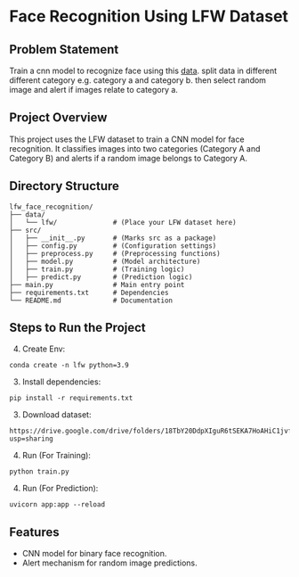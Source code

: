 # Face Recognition Using LFW Dataset

## Problem Statement
Train a cnn model to recognize face using this [data](https://www.kaggle.com/datasets/atulanandjha/lfwpeople).
split data in different different category e.g. category a and category b. then select random image and alert if images relate to category a.

## Project Overview
This project uses the LFW dataset to train a CNN model for face recognition. It classifies images into two categories (Category A and Category B) and alerts if a random image belongs to Category A.

## Directory Structure
```
lfw_face_recognition/
├── data/
│   └── lfw/              # (Place your LFW dataset here)
├── src/
│   ├── __init__.py       # (Marks src as a package)
│   ├── config.py         # (Configuration settings)
│   ├── preprocess.py     # (Preprocessing functions)
│   ├── model.py          # (Model architecture)
│   ├── train.py          # (Training logic)
│   ├── predict.py        # (Prediction logic)
├── main.py               # Main entry point
├── requirements.txt      # Dependencies
└── README.md             # Documentation
```

## Steps to Run the Project

4. Create Env:
```
conda create -n lfw python=3.9
```
3. Install dependencies:
```
pip install -r requirements.txt
```
3. Download dataset:
```
https://drive.google.com/drive/folders/18TbY20DdpXIguR6tSEKA7HoAHiC1jvfw?usp=sharing
```

4. Run (For Training):
```
python train.py
```
4. Run (For Prediction):
```
uvicorn app:app --reload
```

## Features
- CNN model for binary face recognition.
- Alert mechanism for random image predictions.
